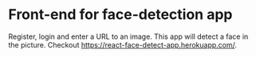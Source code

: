 # Front-end for face-detection app
Register, login and enter a URL to an image. This app will detect a face in the picture.
Checkout https://react-face-detect-app.herokuapp.com/.
